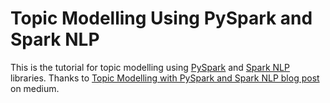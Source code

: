 # Topic Modelling Using PySpark and Spark NLP

This is the tutorial for topic modelling using [PySpark](https://spark.apache.org/docs/latest/api/python/index.html) and [Spark NLP](https://www.johnsnowlabs.com/) libraries. Thanks to [Topic Modelling with PySpark and Spark NLP blog post](https://medium.com/trustyou-engineering/topic-modelling-with-pyspark-and-spark-nlp-a99d063f1a6e) on medium.
